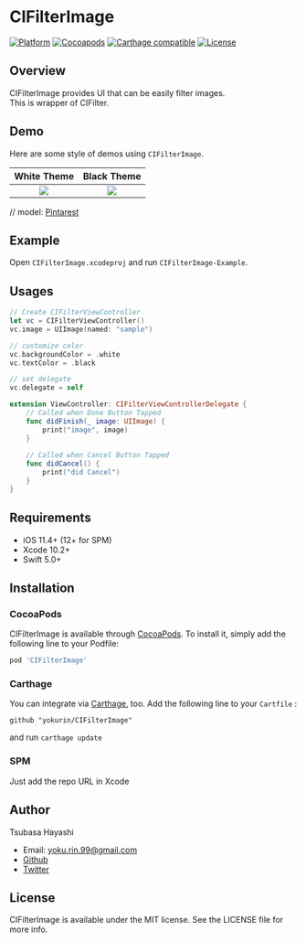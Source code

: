 # CIFilterImage

[![Platform](http://img.shields.io/badge/platform-iOS-blue.svg?style=for-the-badge)](https://developer.apple.com/iphone/index.action)
[![Cocoapods](https://img.shields.io/badge/Cocoapods-compatible-brightgreen.svg?style=for-the-badge)](https://img.shields.io/badge/Cocoapods-compatible-brightgreen.svg)
[![Carthage compatible](https://img.shields.io/badge/Carthage-Compatible-brightgreen.svg?style=for-the-badge)](https://github.com/Carthage/Carthage)
[![License](http://img.shields.io/badge/license-MIT-lightgrey.svg?style=for-the-badge)](http://mit-license.org)

## Overview
CIFilterImage provides UI that can be easily filter images.  
This is wrapper of CIFilter.

## Demo
Here are some style of demos using `CIFilterImage`.

| White Theme | Black Theme |
|:---:|:---:|
| <img src="https://github.com/yokurin/CIFilterImage/blob/master/READMEResorces/white.gif"> | <img src="https://github.com/yokurin/CIFilterImage/blob/master/READMEResorces/black.gif"> |

// model: [Pintarest](https://www.pinterest.jp/pin/468304061251876816/)

## Example
Open `CIFilterImage.xcodeproj` and run `CIFilterImage-Example`.

## Usages
```swift
// Create CIFilterViewController
let vc = CIFilterViewController()
vc.image = UIImage(named: "sample")

// customize color
vc.backgroundColor = .white
vc.textColor = .black

// set delegate
vc.delegate = self

```

```swift
extension ViewController: CIFilterViewControllerDelegate {
    // Called when Done Button Tapped
    func didFinish(_ image: UIImage) {
        print("image", image)
    }
    
    // Called when Cancel Button Tapped
    func didCancel() {
        print("did Cancel")
    }
}


```

## Requirements

- iOS 11.4+ (12+ for SPM)
- Xcode 10.2+
- Swift 5.0+

## Installation
### CocoaPods

CIFilterImage is available through [CocoaPods](https://cocoapods.org). To install
it, simply add the following line to your Podfile:

```ruby
pod 'CIFilterImage'
```

### Carthage

You can integrate via [Carthage](https://github.com/carthage/carthage), too.
Add the following line to your `Cartfile` :

```
github "yokurin/CIFilterImage"
```

and run `carthage update`

### SPM

Just add the repo URL in Xcode

## Author

Tsubasa Hayashi
- Email: yoku.rin.99@gmail.com
- [Github](https://github.com/yokurin)
- [Twitter](https://twitter.com/_yokurin)

## License

CIFilterImage is available under the MIT license. See the LICENSE file for more info.
